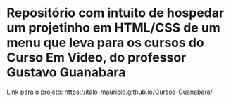 # Repositório com intuito de hospedar um projetinho em HTML/CSS de um menu que leva para os cursos do Curso Em Video, do professor Gustavo Guanabara


<p> Link para o projeto: https://italo-mauricio.github.io/Cursos-Guanabara/ </p>
